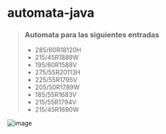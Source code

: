 # automata-java
> ### Automata para las siguientes entradas
> - 285/60R18120H
> - 215/45R1889W
> - 195/60R1588V
> - 275/55R20113H
> - 225/55R1795V
> - 205/50R1789W
> - 185/55R1683V
> - 215/55R1794V
> - 215/45R1690W

![image](https://github.com/JBunCE/automata-java/assets/62081821/ce771c4b-1935-4fe3-ad6d-01250d73161a)
